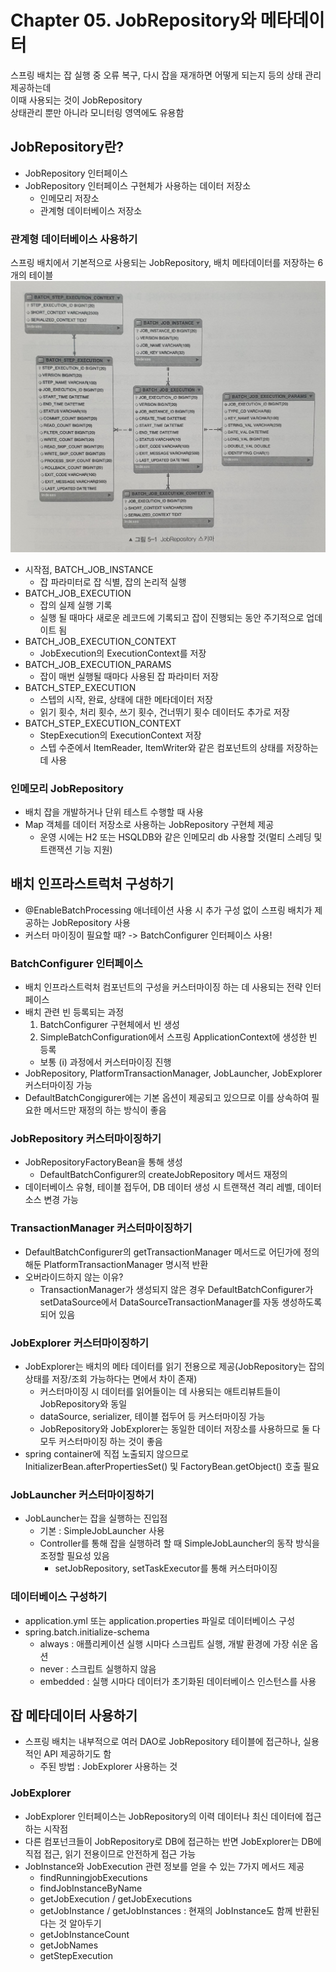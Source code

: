 # Chapter 05. JobRepository와 메타데이터

스프링 배치는 잡 실행 중 오류 복구, 다시 잡을 재개하면 어떻게 되는지 등의 상태 관리 제공하는데  
이때 사용되는 것이 JobRepository  
상태관리 뿐만 아니라 모니터링 영역에도 유용함

## JobRepository란?
- JobRepository 인터페이스
- JobRepository 인터페이스 구현체가 사용하는 데이터 저장소
  - 인메모리 저장소
  - 관계형 데이터베이스 저장소

### 관계형 데이터베이스 사용하기
스프링 배치에서 기본적으로 사용되는 JobRepository, 배치 메타데이터를 저장하는 6개의 테이블  
<img src="book_image/jobReposiotory_schema.jpg">

- 시작점, BATCH_JOB_INSTANCE
  - 잡 파라미터로 잡 식별, 잡의 논리적 실행
- BATCH_JOB_EXECUTION
  - 잡의 실제 실행 기록
  - 실행 될 때마다 새로운 레코드에 기록되고 잡이 진행되는 동안 주기적으로 업데이트 됨
- BATCH_JOB_EXECUTION_CONTEXT
  - JobExecution의 ExecutionContext를 저장
- BATCH_JOB_EXECUTION_PARAMS
  - 잡이 매번 실행될 때마다 사용된 잡 파라미터 저장
- BATCH_STEP_EXECUTION
  - 스텝의 시작, 완료, 상태에 대한 메타데이터 저장
  - 읽기 횟수, 처리 횟수, 쓰기 횟수, 건너뛰기 횟수 데이터도 추가로 저장
- BATCH_STEP_EXECUTION_CONTEXT
  - StepExecution의 ExecutionContext 저장
  - 스텝 수준에서 ItemReader, ItemWriter와 같은 컴포넌트의 상태를 저장하는 데 사용

### 인메모리 JobRepository
- 배치 잡을 개발하거나 단위 테스트 수행할 때 사용
- Map 객체를 데이터 저장소로 사용하는 JobRepository 구현체 제공
  - 운영 시에는 H2 또는 HSQLDB와 같은 인메모리 db 사용할 것(멀티 스레딩 및 트랜잭션 기능 지원)



## 배치 인프라스트럭처 구성하기
- @EnableBatchProcessing 애너테이션 사용 시 추가 구성 없이 스프링 배치가 제공하는 JobRepository 사용
- 커스터 마이징이 필요할 때? -> BatchConfigurer 인터페이스 사용!

### BatchConfigurer 인터페이스
- 배치 인프라스트럭처 컴포넌트의 구성을 커스터마이징 하는 데 사용되는 전략 인터페이스
- 배치 관련 빈 등록되는 과정
  1. BatchConfigurer 구현체에서 빈 생성
  2. SimpleBatchConfiguration에서 스프링 ApplicationContext에 생성한 빈 등록
  - 보통 (i) 과정에서 커스터마이징 진행
- JobRepository, PlatformTransactionManager, JobLauncher, JobExplorer 커스터마이징 가능
- DefaultBatchCongigurer에는 기본 옵션이 제공되고 있으므로 이를 상속하여 필요한 메서드만 재정의 하는 방식이 좋음

### JobRepository 커스터마이징하기
- JobRepositoryFactoryBean을 통해 생성
  - DefaultBatchConfigurer의 createJobRepository 메서드 재정의
- 데이터베이스 유형, 테이블 접두어, DB 데이터 생성 시 트랜잭션 격리 레벨, 데이터 소스 변경 가능

### TransactionManager 커스터마이징하기
- DefaultBatchConfigurer의 getTransactionManager 메서드로 어딘가에 정의해둔 PlatformTransactionManager 명시적 반환
- 오버라이드하지 않는 이유?
  - TransactionManager가 생성되지 않은 경우 DefaultBatchConfigurer가 setDataSource에서 DataSourceTransactionManager를 자동 생성하도록 되어 있음

### JobExplorer 커스터마이징하기
- JobExplorer는 배치의 메타 데이터를 읽기 전용으로 제공(JobRepository는 잡의 상태를 저장/조회 가능하다는 면에서 차이 존재)
  - 커스터마이징 시 데이터를 읽어들이는 데 사용되는 애트리뷰트들이 JobRepository와 동일
  - dataSource, serializer, 테이블 접두어 등 커스터마이징 가능
  - JobRepository와 JobExplorer는 동일한 데이터 저장소를 사용하므로 둘 다 모두 커스터마이징 하는 것이 좋음
- spring container에 직접 노출되지 않으므로 InitializerBean.afterPropertiesSet() 및 FactoryBean.getObject() 호출 필요

### JobLauncher 커스터마이징하기
- JobLauncher는 잡을 실행하는 진입점
  - 기본 : SimpleJobLauncher 사용
  - Controller를 통해 잡을 실행하려 할 때 SimpleJobLauncher의 동작 방식을 조정할 필요성 있음
    - setJobRepository, setTaskExecutor를 통해 커스터마이징

### 데이터베이스 구성하기
- application.yml 또는 application.properties 파일로 데이터베이스 구성
- spring.batch.initialize-schema
  - always : 애플리케이션 실행 시마다 스크립트 실행, 개발 환경에 가장 쉬운 옵션
  - never : 스크립트 실행하지 않음
  - embedded : 실행 시마다 데이터가 초기화된 데이터베이스 인스턴스를 사용

## 잡 메타데이터 사용하기
- 스프링 배치는 내부적으로 여러 DAO로 JobRepository 테이블에 접근하나, 실용적인 API 제공하기도 함
  - 주된 방법 : JobExplorer 사용하는 것

### JobExplorer
- JobExplorer 인터페이스는 JobRepository의 이력 데이터나 최신 데이터에 접근하는 시작점
- 다른 컴포넌크들이 JobRepository로 DB에 접근하는 반면 JobExplorer는 DB에 직접 접근, 읽기 전용이므로 안전하게 접근 가능
- JobInstance와 JobExecution 관련 정보를 얻을 수 있는 7가지 메서드 제공
  - findRunningjobExecutions
  - findJobInstanceByName
  - getJobExecution / getJobExecutions
  - getJobInstance / getJobInstances : 현재의 JobInstance도 함께 반환된다는 것 알아두기
  - getJobInstanceCount
  - getJobNames
  - getStepExecution